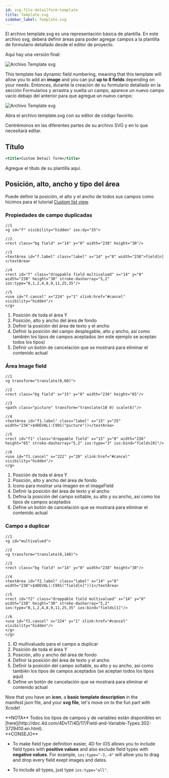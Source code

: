 ```yaml
---
id: svg-file-detailform-template
title: Template.svg
sidebar_label: Template.svg
---
```


El archivo template.svg es una representación básica de plantilla. En este archivo svg, deberá definir áreas para poder agregar campos a la plantilla de formulario detallado desde el editor de proyecto.

Aquí hay una versión final:

![Archivo Template svg](assets/en/custom-detailform/detailform-template-svg-file.png)

This template has dynamic field numbering, meaning that this template will allow you to add an **image** and you can put **up to 8 fields** depending on your needs. Entonces, durante la creación de su formulario detallado en la sección Formularios y arrastra y suelta un campo, aparece un nuevo campo vacío debajo del anterior para que agregue un nuevo campo:

![Archivo Template svg](assets/en/custom-detailform/detailform-dynamic-field-number.png)

Abra el archivo template.svg con su editor de código favorito.

Centrémonos en las diferentes partes de su archivo SVG y en lo que necesitará editar.

## Título
```xml
<title>Custom Detail form</title>
```

Agregue el título de su plantilla aquí.

## Posición, alto, ancho y tipo del área
Puede definir la posición, el alto y el ancho de todos sus campos como hicimos para el tutorial  [Custom list view](creating-listform.html).

### Propiedades de campo duplicadas

```
//1
<g id="f" visibility="hidden" ios:dy="35">

//2
<rect class="bg field" x="14" y="0" width="238" height="30"/>

//3
<textArea id="f.label" class="label" x="14" y="8" width="238">field[n]</textArea>

//4
<rect id="f" class="droppable field multivalued" x="14" y="0" width="238" height="30" stroke-dasharray="5,2" ios:type="0,1,2,4,8,9,11,25,35"/>

//5
<use id="f.cancel" x="224" y="1" xlink:href="#cancel" visibility="hidden"/>
</g>
```

1. Posición de toda el área Y
2. Posición, alto y ancho del área de fondo
3. Definir la posición del área de texto y el ancho
4. Definir la posición del campo desplegable, alto y ancho, así como también los tipos de campos aceptados (en este ejemplo se aceptan todos los tipos)
5. Definir un botón de cancelación que se mostrará para eliminar el contenido actual

### Área Image field

```
//1
<g transform="translate(0,60)">

//2
<rect class="bg field" x="15" y="0" width="236" height="65"/>

//3
<path class="picture" transform="translate(10 0) scale(6)"/>

//4
<textArea id="f1.label" class="label" x="15" y="25" width="236">$4DEVAL(:C991("picture"))</textArea>

//5
<rect id="f1" class="droppable field" x="15" y="0" width="236" height="65" stroke-dasharray="5,2" ios:type="3" ios:bind="fields[0]"/>

//6
<use id="f1.cancel" x="222" y="20" xlink:href="#cancel" visibility="hidden"/>
</g>
```

1. Posición de toda el área Y
2. Posición, alto y ancho del área de fondo
3. Icono para mostrar una imagen en el imageField
4. Definir la posición del área de texto y el ancho
5. Defina la posición del campo soltable, su alto y su ancho, así como los tipos de campos aceptados
6. Define un botón de cancelación que se mostrará para eliminar el contenido actual


### Campo a duplicar

```
//1
<g id="multivalued">

//2
<g transform="translate(0,140)">

//3
<rect class="bg field" x="14" y="0" width="238" height="30"/>

//4
<textArea id="f2.label" class="label" x="14" y="8" width="238">$4DEVAL(:C991("field[n]"))1</textArea>

//5
<rect id="f2" class="droppable field multivalued" x="14" y="0" width="238" height="30" stroke-dasharray="5,2" ios:type="0,1,2,4,8,9,11,25,35" ios:bind="fields[1]"/>

//6
<use id="f2.cancel" x="224" y="1" xlink:href="#cancel" visibility="hidden"/>
</g>
</g>
```

1. ID multivaluado para el campo a duplicar
2. Posición de toda el área Y
3. Posición, alto y ancho del área de fondo
4. Definir la posición del área de texto y el ancho
5. Definir la posición del campo soltable, su alto y su ancho, así como también los tipos de campos aceptados (se aceptan todos los tipos aquí)
6. Define un botón de cancelación que se mostrará para eliminar el contenido actual

Now that you have an **icon**, a **basic template description** in the manifest.json file, and your **svg file**, let's move on to the fun part with Xcode!

<div markdown="1" class = "tips">
**NOTA**
Todos los tipos de campos y de variables están disponibles en [here](http://doc.4d.com/4Dv17/4D/17/Field-and-Variable-Types.302-3729410.en.html).
</div>

<div markdown="1" class = "tips">
**CONSEJO**

* To make field type definition easier, 4D for iOS allows you to include field types with **positive values** and also exclude field types with **negative values**. For example, `ios:type="-3,-4"` will allow you to drag and drop every field exept images and dates.

* To include all types, just type `ios:type="all"`.
</div>
